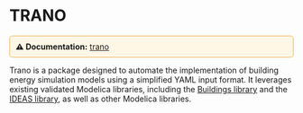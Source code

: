 # TRANO

<div style="padding: 10px; border: 1px solid #f0ad4e; border-radius: 5px; background-color: #fef7e6;">
  <strong>⚠️ Documentation:</strong> <a href="https://andoludo.github.io/trano/" target="_blank">trano</a>
</div>

Trano is a package designed to automate the implementation of building energy simulation models using a simplified YAML input format. It leverages existing validated Modelica libraries, including the [Buildings library](https://simulationresearch.lbl.gov/modelica/) and the [IDEAS library](https://github.com/open-ideas/IDEAS), as well as other Modelica libraries.
